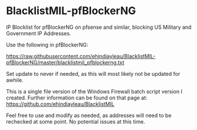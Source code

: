 # BlacklistMIL-pfBlockerNG
IP Blocklist for pfBlockerNG on pfsense and similar, blocking US Military and Government IP Addresses.

Use the following in pfBlockerNG:

https://raw.githubusercontent.com/ehindiayleau/BlacklistMIL-pfBlockerNG/master/blacklistmil_pfblockerng.txt

Set update to never if needed, as this will most likely not be updated for awhile.

This is a single file version of the Windows Firewall batch script version I created. Further information can be found on that page at: https://github.com/ehindiayleau/BlacklistMIL

Feel free to use and modify as needed, as addresses will need to be rechecked at some point. No potential issues at this time.
